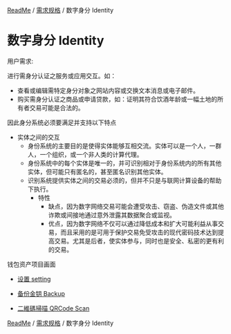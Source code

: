 [ReadMe](../README.md) / [需求规格](../requirements.md) / 数字身分 Identity

# 数字身分 Identity

用户需求:

进行需身分认证之服务或应用交互。如：

* 查看或编辑需特定身分对象之网站内容或交换文本消息或电子邮件。
* 购买需身分认证之商品或申请贷款，如：证明其符合饮酒年龄或一幅土地的所有者交易可能是合法的。

因此身分系统必须要满足并支持以下特点

* 实体之间的交互
	* 身份系统的主要目的是使得实体能够互相交流。实体可以是一个人，一群人，一个组织，或一个非人类的计算代理。
	* 身份系统中的每个实体是唯一的，并可识别相对于身份系统内的所有其他实体，但可能只有匿名的，甚至匿名识别其他实体。
	* 识别系统提供实体之间的交易必须的，但并不只是与联网计算设备的帮助下执行。
		* 特性
			* 缺点，因为数字网络交易可能会遭受攻击、窃盗、伪造文件或其他诈欺或间接地通过意外泄露其数据聚合或监视。
			* 优点，因为数字网络不仅可以通过降低成本和扩大可能利益从事交易，而且采用的是可用于保护交易免受攻击的现代密码技术达到提高交易。尤其是后者，使实体参与，同时也是安全、私密的更有利的交易。

钱包资产项目画面

* [设置 setting](identity-setting.md)

* [备份金钥 Backup](backup.md)

* [二維碼掃描 QRCode Scan](qrcode.md)

[ReadMe](../README.md) / [需求规格](../requirements.md) / 数字身分 Identity